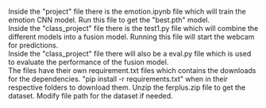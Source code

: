 Inside the "project" file there is the emotion.ipynb file which will train the emotion CNN model. Run this file to get the "best.pth" model. \
Inside the "class_project" file there is the test1.py file which will combine the different models into a fusion model. Running this file will start the webcam for predictions.\
Inside the "class_project" file there will also be a eval.py file which is used to evaluate the performance of the fusion model. \
The files have their own requirement.txt files which contains the downloads for the dependencies. "pip install -r requirements.txt" when in their respective folders to download them.
Unzip the ferplus.zip file to get the dataset. Modify file path for the dataset if needed.

